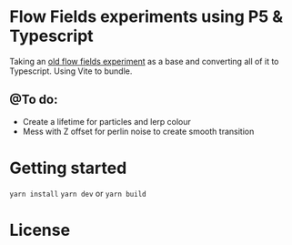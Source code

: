 # Flow Fields experiments using P5 & Typescript

Taking an [old flow fields experiment](https://codepen.io/garethfoote/pen/MWybVzN) as a base and converting all of it to Typescript. Using Vite to bundle. 

## @To do:
 - Create a lifetime for particles and lerp colour
 - Mess with Z offset for perlin noise to create smooth transition


# Getting started

`yarn install`
`yarn dev` or `yarn build`

# License 





